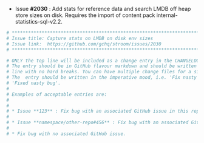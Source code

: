 * Issue **#2030** : Add stats for reference data and search LMDB off heap store sizes on disk. Requires the import of content pack internal-statistics-sql-v2.2.


```sh
# ********************************************************************************
# Issue title: Capture stats on LMDB on disk env sizes
# Issue link:  https://github.com/gchq/stroom/issues/2030
# ********************************************************************************

# ONLY the top line will be included as a change entry in the CHANGELOG.
# The entry should be in GitHub flavour markdown and should be written on a SINGLE
# line with no hard breaks. You can have multiple change files for a single GitHub issue.
# The  entry should be written in the imperative mood, i.e. 'Fix nasty bug' rather than
# 'Fixed nasty bug'.
#
# Examples of acceptable entries are:
#
#
# * Issue **123** : Fix bug with an associated GitHub issue in this repository
#
# * Issue **namespace/other-repo#456** : Fix bug with an associated GitHub issue in another repository
#
# * Fix bug with no associated GitHub issue.
```
